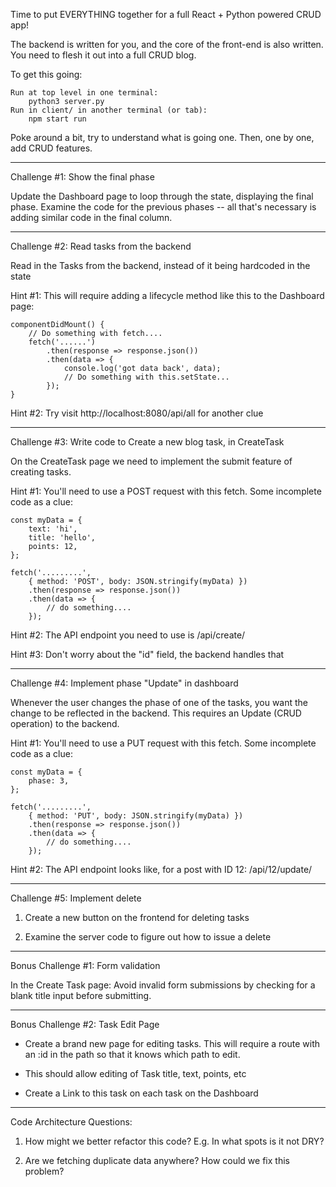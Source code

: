 Time to put EVERYTHING together for a full React + Python powered CRUD app!

The backend is written for you, and the core of the front-end is also written.
You need to flesh it out into a full CRUD blog.

To get this going:

    Run at top level in one terminal:
        python3 server.py
    Run in client/ in another terminal (or tab):
        npm start run   

Poke around a bit, try to understand what is going one. Then, one by one, add
CRUD features.

-------------------
Challenge #1: Show the final phase

Update the Dashboard page to loop through the state, displaying the final
phase. Examine the code for the previous phases -- all that's necessary is
adding similar code in the final column.


-------------------
Challenge #2: Read tasks from the backend

Read in the Tasks from the backend, instead of it being hardcoded in the state

Hint #1: This will require adding a lifecycle method like this to the Dashboard
page:

    componentDidMount() {
        // Do something with fetch....
        fetch('......')
            .then(response => response.json())
            .then(data => {
                console.log('got data back', data);
                // Do something with this.setState...
            });
    }

Hint #2: Try visit http://localhost:8080/api/all for another clue


-------------------
Challenge #3: Write code to Create a new blog task, in CreateTask

On the CreateTask page we need to implement the submit feature of creating
tasks.

Hint #1: You'll need to use a POST request with this fetch. Some incomplete
code as a clue:

    const myData = {
        text: 'hi',
        title: 'hello',
        points: 12,
    };

    fetch('.........',
        { method: 'POST', body: JSON.stringify(myData) })
        .then(response => response.json())
        .then(data => {
            // do something....
        });

Hint #2: The API endpoint you need to use is /api/create/

Hint #3: Don't worry about the "id" field, the backend handles that





-------------------
Challenge #4: Implement phase "Update" in dashboard

Whenever the user changes the phase of one of the tasks, you want the change to
be reflected in the backend. This requires an Update (CRUD operation) to the
backend.

Hint #1: You'll need to use a PUT request with this fetch. Some incomplete code
as a clue:

    const myData = {
        phase: 3,
    };

    fetch('.........',
        { method: 'PUT', body: JSON.stringify(myData) })
        .then(response => response.json())
        .then(data => {
            // do something....
        });

Hint #2: The API endpoint looks like, for a post with ID 12: /api/12/update/




-------------------
Challenge #5: Implement delete

1. Create a new button on the frontend for deleting tasks

2.  Examine the server code to figure out how to issue a delete


-------------------
Bonus Challenge #1: Form validation

In the Create Task page: Avoid invalid form submissions by checking for a blank
title input before submitting.

-------------------
Bonus Challenge #2: Task Edit Page

* Create a brand new page for editing tasks. This will require a route with an
  :id in the path so that it knows which path to edit.

* This should allow editing of Task title, text, points, etc

* Create a Link to this task on each task on the Dashboard


-------------------
Code Architecture Questions:

1. How might we better refactor this code? E.g. In what spots is it not DRY?

2. Are we fetching duplicate data anywhere? How could we fix this problem?


